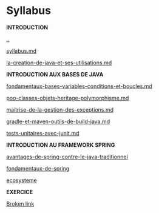 # Syllabus

**INTRODUCTION**

[..](../ "mention")

[syllabus.md](syllabus.md "mention")

[la-creation-de-java-et-ses-utilisations.md](la-creation-de-java-et-ses-utilisations.md "mention")

**INTRODUCTION AUX BASES DE JAVA**

[fondamentaux-bases-variables-conditions-et-boucles.md](../introduction-aux-bases-de-java/fondamentaux-bases-variables-conditions-et-boucles.md "mention")

[poo-classes-objets-heritage-polymorphisme.md](../introduction-aux-bases-de-java/poo-classes-objets-heritage-polymorphisme.md "mention")

[maitrise-de-la-gestion-des-exceptions.md](../introduction-aux-bases-de-java/maitrise-de-la-gestion-des-exceptions.md "mention")

[gradle-et-maven-outils-de-build-java.md](../introduction-aux-bases-de-java/gradle-et-maven-outils-de-build-java.md "mention")

[tests-unitaires-avec-junit.md](../appendicium/tests-unitaires-avec-junit.md "mention")

**INTRODUCTION AU FRAMEWORK SPRING**

[avantages-de-spring-contre-le-java-traditionnel](../introduction-au-framework-spring/avantages-de-spring-contre-le-java-traditionnel/ "mention")

[fondamentaux-de-spring](../introduction-au-framework-spring/fondamentaux-de-spring/ "mention")

[ecosysteme](../introduction-au-framework-spring/ecosysteme/ "mention")

**EXERCICE**

[Broken link](broken-reference "mention")
